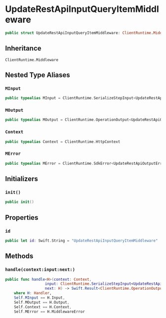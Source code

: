 # UpdateRestApiInputQueryItemMiddleware

``` swift
public struct UpdateRestApiInputQueryItemMiddleware: ClientRuntime.Middleware 
```

## Inheritance

`ClientRuntime.Middleware`

## Nested Type Aliases

### `MInput`

``` swift
public typealias MInput = ClientRuntime.SerializeStepInput<UpdateRestApiInput>
```

### `MOutput`

``` swift
public typealias MOutput = ClientRuntime.OperationOutput<UpdateRestApiOutputResponse>
```

### `Context`

``` swift
public typealias Context = ClientRuntime.HttpContext
```

### `MError`

``` swift
public typealias MError = ClientRuntime.SdkError<UpdateRestApiOutputError>
```

## Initializers

### `init()`

``` swift
public init() 
```

## Properties

### `id`

``` swift
public let id: Swift.String = "UpdateRestApiInputQueryItemMiddleware"
```

## Methods

### `handle(context:input:next:)`

``` swift
public func handle<H>(context: Context,
                  input: ClientRuntime.SerializeStepInput<UpdateRestApiInput>,
                  next: H) -> Swift.Result<ClientRuntime.OperationOutput<UpdateRestApiOutputResponse>, MError>
    where H: Handler,
    Self.MInput == H.Input,
    Self.MOutput == H.Output,
    Self.Context == H.Context,
    Self.MError == H.MiddlewareError
```
